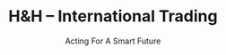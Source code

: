 ---
title: "H&H – International Trading"
subtitle: "Acting For A Smart Future"
welcome_text: "**Chers partenaires et clients,**\n\nHistoriquement concentrés sur la sous-traitance commerciale, nous sommes fiers d'annoncer notre décision stratégique de nous positionner directement sur le marché chypriote en 2024.\n\nCette transition marque une nouvelle ère pour H&H-IT, nous permettant de renforcer notre compétitivité et de mieux répondre à vos besoins diversifiés."
button_text: "Découvrir nos solutions"
---